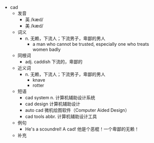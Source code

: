 - cad
  - 发音
    - 英 /kæd/
    - 美 /kæd/
  - 词义
    - n. 无赖，下流人；下流男子，卑鄙的男人
      - a man who cannot be trusted, especially one who treats women badly
  - 同根词
    - adj. caddish 下流的，卑鄙的
  - 近义词
    - n. 无赖，下流人；下流男子，卑鄙的男人
      - knave
      - rotter
  - 短语
    - cad system n. 计算机辅助设计系统
    - cad design 计算机辅助设计
    - auto cad 微机绘图软件（Computer Aided Design）
    - cad tools abbr. 计算机辅助设计工具
  - 例句
    - He's a scoundrel! A cad! 他是个恶棍！一个卑鄙的无赖！
  - 补充